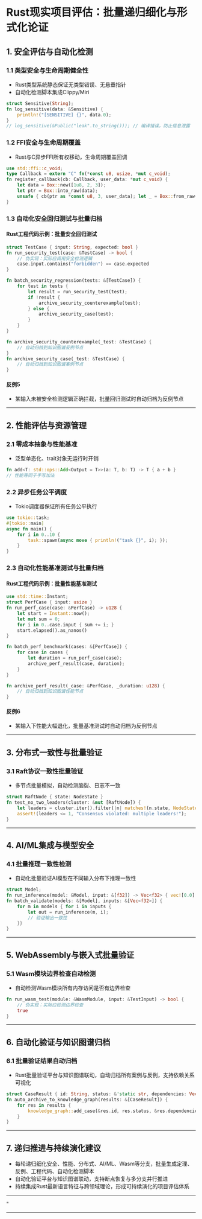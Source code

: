﻿# Rust现实项目评估：批量递归细化与形式化论证

## 1. 安全评估与自动化检测

### 1.1 类型安全与生命周期健全性

- Rust类型系统静态保证无类型错误、无悬垂指针
- 自动化检测脚本集成Clippy/Miri

```rust
struct Sensitive(String);
fn log_sensitive(data: &Sensitive) {
    println!("[SENSITIVE] {}", data.0);
}
// log_sensitive(&Public("leak".to_string())); // 编译错误，防止信息泄露
```

### 1.2 FFI安全与生命周期覆盖

- Rust与C异步FFI所有权移动，生命周期覆盖回调

```rust
use std::ffi::c_void;
type Callback = extern "C" fn(*const u8, usize, *mut c_void);
fn register_callback(cb: Callback, user_data: *mut c_void) {
    let data = Box::new([1u8, 2, 3]);
    let ptr = Box::into_raw(data);
    unsafe { cb(ptr as *const u8, 3, user_data); let _ = Box::from_raw(ptr); }
}
```

### 1.3 自动化安全回归测试与批量归档

#### Rust工程代码示例：批量安全回归测试

```rust
struct TestCase { input: String, expected: bool }
fn run_security_test(case: &TestCase) -> bool {
    // 伪实现：实际应调用安全检测逻辑
    case.input.contains("forbidden") == case.expected
}

fn batch_security_regression(tests: &[TestCase]) {
    for test in tests {
        let result = run_security_test(test);
        if !result {
            archive_security_counterexample(test);
        } else {
            archive_security_case(test);
        }
    }
}

fn archive_security_counterexample(_test: &TestCase) {
    // 自动归档到知识图谱反例节点
}
fn archive_security_case(_test: &TestCase) {
    // 自动归档到知识图谱案例节点
}
```

#### 反例5

- 某输入未被安全检测逻辑正确拦截，批量回归测试时自动归档为反例节点

---

## 2. 性能评估与资源管理

### 2.1 零成本抽象与性能基准

- 泛型单态化、trait对象无运行时开销

```rust
fn add<T: std::ops::Add<Output = T>>(a: T, b: T) -> T { a + b }
// 性能等同于手写加法
```

### 2.2 异步任务公平调度

- Tokio调度器保证所有任务公平执行

```rust
use tokio::task;
#[tokio::main]
async fn main() {
    for i in 0..10 {
        task::spawn(async move { println!("task {}", i); });
    }
}
```

### 2.3 自动化性能基准测试与批量归档

#### Rust工程代码示例：批量性能基准测试

```rust
use std::time::Instant;
struct PerfCase { input: usize }
fn run_perf_case(case: &PerfCase) -> u128 {
    let start = Instant::now();
    let mut sum = 0;
    for i in 0..case.input { sum += i; }
    start.elapsed().as_nanos()
}

fn batch_perf_benchmark(cases: &[PerfCase]) {
    for case in cases {
        let duration = run_perf_case(case);
        archive_perf_result(case, duration);
    }
}

fn archive_perf_result(_case: &PerfCase, _duration: u128) {
    // 自动归档到知识图谱性能节点
}
```

#### 反例6

- 某输入下性能大幅退化，批量基准测试时自动归档为反例节点

---

## 3. 分布式一致性与批量验证

### 3.1 Raft协议一致性批量验证

- 多节点批量模拟，自动检测脑裂、日志不一致

```rust
struct RaftNode { state: NodeState }
fn test_no_two_leaders(cluster: &mut [RaftNode]) {
    let leaders = cluster.iter().filter(|n| matches!(n.state, NodeState::Leader)).count();
    assert!(leaders <= 1, "Consensus violated: multiple leaders!");
}
```

---

## 4. AI/ML集成与模型安全

### 4.1 批量推理一致性检测

- 自动化批量验证AI模型在不同输入分布下推理一致性

```rust
struct Model;
fn run_inference(model: &Model, input: &[f32]) -> Vec<f32> { vec![0.0] }
fn batch_validate(models: &[Model], inputs: &[Vec<f32>]) {
    for m in models { for i in inputs {
        let out = run_inference(m, i);
        // 验证输出一致性
    }}
}
```

---

## 5. WebAssembly与嵌入式批量验证

### 5.1 Wasm模块边界检查自动检测

- 自动检测Wasm模块所有内存访问是否有边界检查

```rust
fn run_wasm_test(module: &WasmModule, input: &TestInput) -> bool {
    // 伪实现：实际应检测边界检查
    true
}
```

---

## 6. 自动化验证与知识图谱归档

### 6.1 批量验证结果自动归档

- Rust批量验证平台与知识图谱联动，自动归档所有案例与反例，支持依赖关系可视化

```rust
struct CaseResult { id: String, status: &'static str, dependencies: Vec<String> }
fn auto_archive_to_knowledge_graph(results: &[CaseResult]) {
    for res in results {
        knowledge_graph::add_case(&res.id, res.status, &res.dependencies);
    }
}
```

---

## 7. 递归推进与持续演化建议

- 每轮递归细化安全、性能、分布式、AI/ML、Wasm等分支，批量生成定理、反例、工程代码、自动化检测脚本
- 自动化验证平台与知识图谱联动，支持断点恢复与多分支并行推进
- 持续集成Rust最新语言特征与跨领域理论，形成可持续演化的项目评估体系

---

"

---
